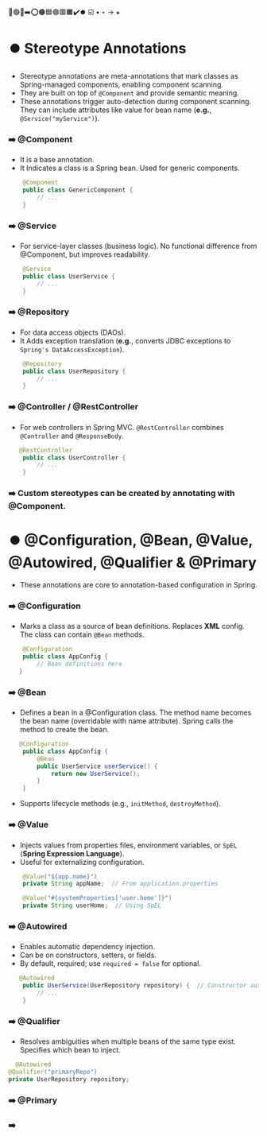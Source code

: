 🔵🟢🔴➡️⭕🟠🟦🟣🟥🟧✔️⏺️ ☑️ • ‣ → ⁕

# ⏺️ Stereotype Annotations

- Stereotype annotations are meta-annotations that mark classes as Spring-managed components, enabling component scanning.
- They are built on top of `@Component` and provide semantic meaning.
- These annotations trigger auto-detection during component scanning. They can include attributes like value for bean name (**e.g.**, `@Service("myService")`).

### ➡️ @Component

- It is a base annotation.
- It Indicates a class is a Spring bean. Used for generic components.

```java
    @Component
    public class GenericComponent {
        // ...
    }
```

### ➡️ @Service

- For service-layer classes (business logic). No functional difference from @Component, but improves readability.

```java
    @Service
    public class UserService {
        // ...
    }
```

### ➡️ @Repository

- For data access objects (DAOs).
- It Adds exception translation (**e.g.**, converts JDBC exceptions to `Spring's DataAccessException`).

```java
    @Repository
    public class UserRepository {
        // ...
    }
```

### ➡️ @Controller / @RestController

- For web controllers in Spring MVC. `@RestController` combines `@Controller` and `@ResponseBody`.

```java
   @RestController
    public class UserController {
        // ...
    }
```

### ➡️ Custom stereotypes can be created by annotating with @Component.

# ⏺️ @Configuration, @Bean, @Value, @Autowired, @Qualifier & @Primary

- These annotations are core to annotation-based configuration in Spring.

### ➡️ @Configuration

- Marks a class as a source of bean definitions. Replaces **XML** config. The class can contain `@Bean` methods.

```java
    @Configuration
    public class AppConfig {
        // Bean definitions here
   }
```

### ➡️ @Bean

- Defines a bean in a @Configuration class. The method name becomes the bean name (overridable with name attribute). Spring calls the method to create the bean.

```java
   @Configuration
    public class AppConfig {
        @Bean
        public UserService userService() {
            return new UserService();
        }
    }
```

- Supports lifecycle methods (e.g., `initMethod`, `destroyMethod`).

### ➡️ @Value

- Injects values from properties files, environment variables, or `SpEL` (**Spring Expression Language**).
- Useful for externalizing configuration.

```java
    @Value("${app.name}")
    private String appName;  // From application.properties

    @Value("#{systemProperties['user.home']}")
    private String userHome;  // Using SpEL
```

### ➡️ @Autowired

- Enables automatic dependency injection.
- Can be on constructors, setters, or fields.
- By default, required; use `required = false` for optional.

```java
   @Autowired
    public UserService(UserRepository repository) {  // Constructor autowiring
        // ...
    }
```

### ➡️ @Qualifier

- Resolves ambiguities when multiple beans of the same type exist. Specifies which bean to inject.

```java
  @Autowired
@Qualifier("primaryRepo")
private UserRepository repository;
```

### ➡️ @Primary

### ➡️

```java

```
